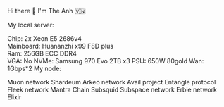  Hi there 👋 I'm The Anh 🇻🇳      
                                                               
My local server:                                
                  
Chip: 2x Xeon E5 2686v4     
Mainboard: Huananzhi x99 F8D plus       
Ram: 256GB ECC DDR4  
VGA: No
NVMe: Samsung 970 Evo 2TB x3
PSU: 650W 80gold
Wan: 1Gbps*2
My node:

Muon network
Shardeum
Arkeo network
Avail project
Entangle protocol
Fleek network
Mantra Chain
Subsquid
Subspace network
Erbie network
Elixir



